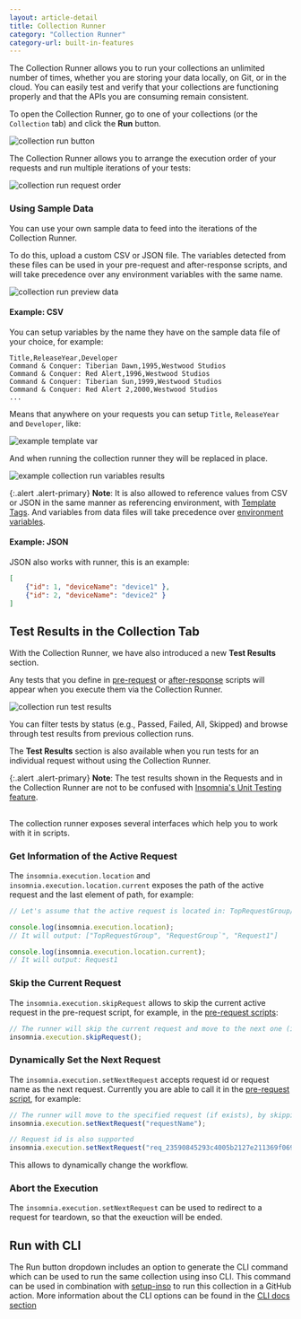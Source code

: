 ```yaml
---
layout: article-detail
title: Collection Runner
category: "Collection Runner"
category-url: built-in-features
---
```


The Collection Runner allows you to run your collections an unlimited number of times, whether you are storing your data locally, on Git, or in the cloud. You can easily test and verify that your collections are functioning properly and that the APIs you are consuming remain consistent.

To open the Collection Runner, go to one of your collections (or the `Collection` tab) and click the **Run** button.

![collection run button](/assets/images/collection-run-button.png)

The Collection Runner allows you to arrange the execution order of your requests and run multiple iterations of your tests:

![collection run request order](/assets/images/collection-run-request-order.png)

### Using Sample Data

You can use your own sample data to feed into the iterations of the Collection Runner.

To do this, upload a custom CSV or JSON file. The variables detected from these files can be used in your pre-request and after-response scripts, and will take precedence over any environment variables with the same name.

![collection run preview data](/assets/images/collection-runner-preview-data.png)

#### Example: CSV

You can setup variables by the name they have on the sample data file of your choice, for example:

```csv
Title,ReleaseYear,Developer
Command & Conquer: Tiberian Dawn,1995,Westwood Studios
Command & Conquer: Red Alert,1996,Westwood Studios
Command & Conquer: Tiberian Sun,1999,Westwood Studios
Command & Conquer: Red Alert 2,2000,Westwood Studios
...
```

Means that anywhere on your requests you can setup `Title`, `ReleaseYear` and `Developer`, like:

![example template var](/assets/images/example-collection-runner-setup-templatevar.png)

And when running the collection runner they will be replaced in place.

![example collection run variables results](/assets/images/example-result-collection-runner-variables.png)

{:.alert .alert-primary}
**Note**: It is also allowed to reference values from CSV or JSON in the same manner as referencing environment, with [Template Tags](/insomnia/template-tags/). And variables from data files will take precedence over [environment variables](/insomnia/environment-variables/).


#### Example: JSON

JSON also works with runner, this is an example:
```json
[
    {"id": 1, "deviceName": "device1" },
    {"id": 2, "deviceName": "device2" }
]
```

## Test Results in the Collection Tab

With the Collection Runner, we have also introduced a new **Test Results** section.

Any tests that you define in [pre-request](/insomnia/pre-request-script) or [after-response](/insomnia/after-response-script) scripts will appear when you execute them via the Collection Runner.

![collection run test results](/assets/images/collection-run-test-results.png)

You can filter tests by status (e.g., Passed, Failed, All, Skipped) and browse through test results from previous collection runs.

The **Test Results** section is also available when you run tests for an individual request without using the Collection Runner.

{:.alert .alert-primary}
**Note**: The test results shown in the Requests and in the Collection Runner are not to be confused with [Insomnia's Unit Testing feature](/insomnia/unit-testing).

##

The collection runner exposes several interfaces which help you to work with it in scripts.

### Get Information of the Active Request

The `insomnia.execution.location` and `insomnia.execution.location.current` exposes the path of the active request and the last element of path, for example:

```javascript
// Let's assume that the active request is located in: TopRequestGroup/RequestGroup/Request1

console.log(insomnia.execution.location);
// It will output: ["TopRequestGroup", "RequestGroup`", "Request1"]

console.log(insomnia.execution.location.current);
// It will output: Request1
```

### Skip the Current Request
The `insomnia.execution.skipRequest` allows to skip the current active request in the pre-request script, for example, in the [pre-request scripts](/insomnia/pre-request-script):

```javascript
// The runner will skip the current request and move to the next one (if exists)
insomnia.execution.skipRequest();
```

### Dynamically Set the Next Request

The `insomnia.execution.setNextRequest` accepts request id or request name as the next request. Currently you are able to call it in the [pre-request script](/insomnia/pre-request-script), for example:

```javascript
// The runner will move to the specified request (if exists), by skipping some requests
insomnia.execution.setNextRequest("requestName");
```

```javascript
// Request id is also supported
insomnia.execution.setNextRequest("req_23590845293c4005b2127e211369f069");
```
This allows to dynamically change the workflow.

### Abort the Execution

The `insomnia.execution.setNextRequest` can be used to redirect to a request for teardown, so that the exeuction will be ended.

## Run with CLI

The Run button dropdown includes an option to generate the CLI command which can be used to run the same collection using inso CLI. This command can be used in combination with [setup-inso](https://github.com/kong/setup-inso) to run this collection in a GitHub action. More information about the CLI options can be found in the [CLI docs section](/inso-cli/cli-command-reference)
